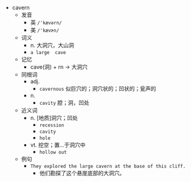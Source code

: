 - cavern
  - 发音
    - 英 `/'kævərn/`
    - 美 `/'kævɚn/`
  - 词义
    - n. 大洞穴，大山洞
    - `a large  cave `
  - 记忆
    - cave(洞) + rn → 大洞穴
  - 同根词
    - adj.
      - `cavernous` 似巨穴的；洞穴状的；凹状的；瓮声的
    - n.
      - `cavity` 腔；洞，凹处
  - 近义词
    - n. [地质]洞穴；凹处
      - `recession`
      - `cavity`
      - `hole`
    - vt. 挖空；置…于洞穴中
      - `hollow out`
  - 例句
    - `They explored the large cavern at the base of this cliff.`
      - 他们勘探了这个悬崖底部的大洞穴。

